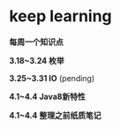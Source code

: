 # keep learning

**每周一个知识点**

**3.18~3.24 枚举**

**3.25~3.31 IO** (pending) 

**4.1~4.4 Java8新特性**

**4.1~4.4 整理之前纸质笔记**
